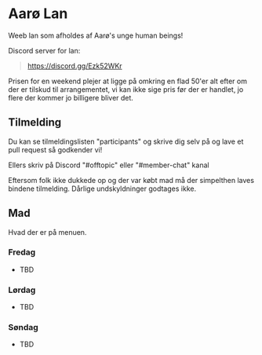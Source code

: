# Aarø Lan 

Weeb lan som afholdes af Aarø's unge human beings!

Discord server for lan:
> https://discord.gg/Ezk52WKr

Prisen for en weekend plejer at ligge på omkring en flad 50'er alt efter om der er tilskud til arrangementet, vi kan ikke sige pris før der er handlet, jo flere der kommer jo billigere bliver det.

## Tilmelding
Du kan se tilmeldingslisten "participants" og skrive dig selv på og lave et pull request så godkender vi!


Ellers skriv på Discord "#offtopic" eller "#member-chat" kanal

Eftersom folk ikke dukkede op og der var købt mad må der simpelthen laves bindene tilmelding. Dårlige 
undskyldninger godtages ikke.

## Mad

Hvad der er på menuen.

### Fredag
- TBD

### Lørdag
- TBD

### Søndag
- TBD

